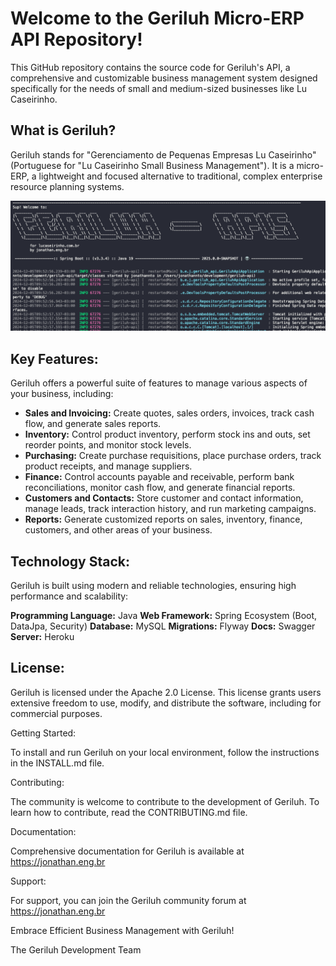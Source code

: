 
# Welcome to the Geriluh Micro-ERP API Repository!

This GitHub repository contains the source code for Geriluh's API, a comprehensive and customizable business management system designed specifically for the needs of small and medium-sized businesses like Lu Caseirinho.

## What is Geriluh?

Geriluh stands for "Gerenciamento de Pequenas Empresas Lu Caseirinho" (Portuguese for "Lu Caseirinho Small Business Management"). It is a micro-ERP, a lightweight and focused alternative to traditional, complex enterprise resource planning systems.

![alt text](image.png)

## Key Features:

Geriluh offers a powerful suite of features to manage various aspects of your business, including:

- **Sales and Invoicing:** 
  Create quotes, sales orders, invoices, track cash flow, and generate sales reports.
- **Inventory:**
  Control product inventory, perform stock ins and outs, set reorder points, and monitor stock levels.
- **Purchasing:**
  Create purchase requisitions, place purchase orders, track product receipts, and manage suppliers.
- **Finance:**
  Control accounts payable and receivable, perform bank reconciliations, monitor cash flow, and generate financial reports.
- **Customers and Contacts:**
  Store customer and contact information, manage leads, track interaction history, and run marketing campaigns.
- **Reports:**
  Generate customized reports on sales, inventory, finance, customers, and other areas of your business.

## Technology Stack:

Geriluh is built using modern and reliable technologies, ensuring high performance and scalability:

**Programming Language:** Java
**Web Framework:** Spring Ecosystem (Boot, DataJpa, Security)
**Database:** MySQL
**Migrations:** Flyway
**Docs:** Swagger
**Server:** Heroku

## License:

Geriluh is licensed under the Apache 2.0 License. This license grants users extensive freedom to use, modify, and distribute the software, including for commercial purposes.

Getting Started:

To install and run Geriluh on your local environment, follow the instructions in the INSTALL.md file.

Contributing:

The community is welcome to contribute to the development of Geriluh. To learn how to contribute, read the CONTRIBUTING.md file.

Documentation:

Comprehensive documentation for Geriluh is available at https://jonathan.eng.br

Support:

For support, you can join the Geriluh community forum at https://jonathan.eng.br

Embrace Efficient Business Management with Geriluh!

The Geriluh Development Team

